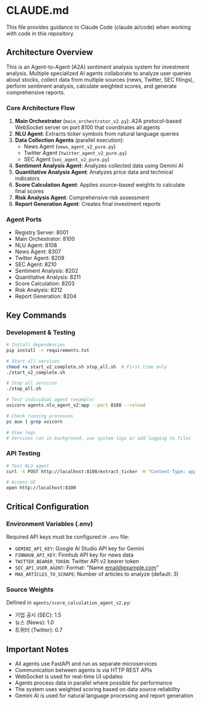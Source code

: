 # CLAUDE.md

This file provides guidance to Claude Code (claude.ai/code) when working with code in this repository.

## Architecture Overview

This is an Agent-to-Agent (A2A) sentiment analysis system for investment analysis. Multiple specialized AI agents collaborate to analyze user queries about stocks, collect data from multiple sources (news, Twitter, SEC filings), perform sentiment analysis, calculate weighted scores, and generate comprehensive reports.

### Core Architecture Flow
1. **Main Orchestrator** (`main_orchestrator_v2.py`): A2A protocol-based WebSocket server on port 8100 that coordinates all agents
2. **NLU Agent**: Extracts ticker symbols from natural language queries
3. **Data Collection Agents** (parallel execution):
   - News Agent (`news_agent_v2_pure.py`)
   - Twitter Agent (`twitter_agent_v2_pure.py`)
   - SEC Agent (`sec_agent_v2_pure.py`)
4. **Sentiment Analysis Agent**: Analyzes collected data using Gemini AI
5. **Quantitative Analysis Agent**: Analyzes price data and technical indicators
6. **Score Calculation Agent**: Applies source-based weights to calculate final scores
7. **Risk Analysis Agent**: Comprehensive risk assessment
8. **Report Generation Agent**: Creates final investment reports

### Agent Ports
- Registry Server: 8001
- Main Orchestrator: 8100
- NLU Agent: 8108
- News Agent: 8307
- Twitter Agent: 8209
- SEC Agent: 8210
- Sentiment Analysis: 8202
- Quantitative Analysis: 8211
- Score Calculation: 8203
- Risk Analysis: 8212
- Report Generation: 8204

## Key Commands

### Development & Testing
```bash
# Install dependencies
pip install -r requirements.txt

# Start all services
chmod +x start_v2_complete.sh stop_all.sh  # First time only
./start_v2_complete.sh

# Stop all services
./stop_all.sh

# Test individual agent (example)
uvicorn agents.nlu_agent_v2:app --port 8108 --reload

# Check running processes
ps aux | grep uvicorn

# View logs
# Services run in background, use system logs or add logging to files
```

### API Testing
```bash
# Test NLU agent
curl -X POST http://localhost:8108/extract_ticker -H "Content-Type: application/json" -d '{"query": "애플 주가 어때?"}'

# Access UI
open http://localhost:8100
```

## Critical Configuration

### Environment Variables (.env)
Required API keys must be configured in `.env` file:
- `GEMINI_API_KEY`: Google AI Studio API key for Gemini
- `FINNHUB_API_KEY`: Finnhub API key for news data
- `TWITTER_BEARER_TOKEN`: Twitter API v2 bearer token
- `SEC_API_USER_AGENT`: Format: "Name email@example.com"
- `MAX_ARTICLES_TO_SCRAPE`: Number of articles to analyze (default: 3)

### Source Weights
Defined in `agents/score_calculation_agent_v2.py`:
- 기업 공시 (SEC): 1.5
- 뉴스 (News): 1.0  
- 트위터 (Twitter): 0.7

## Important Notes

- All agents use FastAPI and run as separate microservices
- Communication between agents is via HTTP REST APIs
- WebSocket is used for real-time UI updates
- Agents process data in parallel where possible for performance
- The system uses weighted scoring based on data source reliability
- Gemini AI is used for natural language processing and report generation